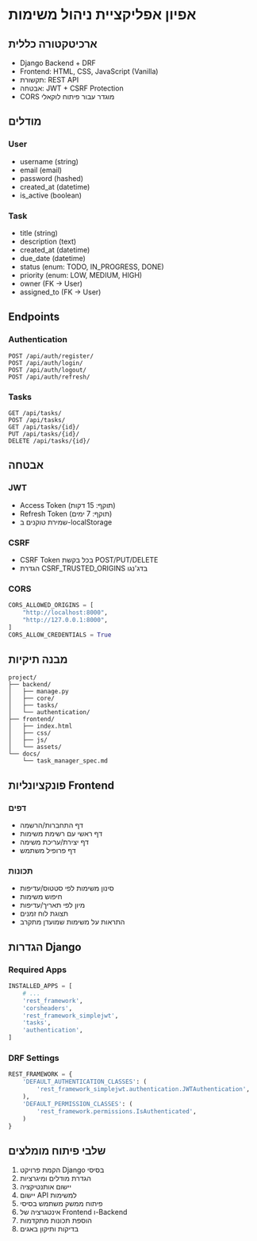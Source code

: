 # אפיון אפליקציית ניהול משימות

## ארכיטקטורה כללית
- Django Backend + DRF
- Frontend: HTML, CSS, JavaScript (Vanilla)
- תקשורת: REST API
- אבטחה: JWT + CSRF Protection
- CORS מוגדר עבור פיתוח לוקאלי

## מודלים
### User
- username (string)
- email (email)
- password (hashed)
- created_at (datetime)
- is_active (boolean)

### Task
- title (string)
- description (text)
- created_at (datetime)
- due_date (datetime)
- status (enum: TODO, IN_PROGRESS, DONE)
- priority (enum: LOW, MEDIUM, HIGH)
- owner (FK -> User)
- assigned_to (FK -> User)

## Endpoints
### Authentication
```
POST /api/auth/register/
POST /api/auth/login/
POST /api/auth/logout/
POST /api/auth/refresh/
```

### Tasks
```
GET /api/tasks/
POST /api/tasks/
GET /api/tasks/{id}/
PUT /api/tasks/{id}/
DELETE /api/tasks/{id}/
```

## אבטחה
### JWT
- Access Token (תוקף: 15 דקות)
- Refresh Token (תוקף: 7 ימים)
- שמירת טוקנים ב-localStorage

### CSRF
- CSRF Token בכל בקשת POST/PUT/DELETE
- הגדרת CSRF_TRUSTED_ORIGINS בדג'נגו

### CORS
```python
CORS_ALLOWED_ORIGINS = [
    "http://localhost:8000",
    "http://127.0.0.1:8000",
]
CORS_ALLOW_CREDENTIALS = True
```

## מבנה תיקיות
```
project/
├── backend/
│   ├── manage.py
│   ├── core/
│   ├── tasks/
│   └── authentication/
├── frontend/
│   ├── index.html
│   ├── css/
│   ├── js/
│   └── assets/
└── docs/
    └── task_manager_spec.md
```

## פונקציונליות Frontend
### דפים
- דף התחברות/הרשמה
- דף ראשי עם רשימת משימות
- דף יצירת/עריכת משימה
- דף פרופיל משתמש

### תכונות
- סינון משימות לפי סטטוס/עדיפות
- חיפוש משימות
- מיון לפי תאריך/עדיפות
- תצוגת לוח זמנים
- התראות על משימות שמועדן מתקרב

## הגדרות Django
### Required Apps
```python
INSTALLED_APPS = [
    # ...
    'rest_framework',
    'corsheaders',
    'rest_framework_simplejwt',
    'tasks',
    'authentication',
]
```

### DRF Settings
```python
REST_FRAMEWORK = {
    'DEFAULT_AUTHENTICATION_CLASSES': (
        'rest_framework_simplejwt.authentication.JWTAuthentication',
    ),
    'DEFAULT_PERMISSION_CLASSES': (
        'rest_framework.permissions.IsAuthenticated',
    )
}
```

## שלבי פיתוח מומלצים
1. הקמת פרויקט Django בסיסי
2. הגדרת מודלים ומיגרציות
3. יישום אותנטיקציה
4. יישום API למשימות
5. פיתוח ממשק משתמש בסיסי
6. אינטגרציה של Frontend ו-Backend
7. הוספת תכונות מתקדמות
8. בדיקות ותיקון באגים